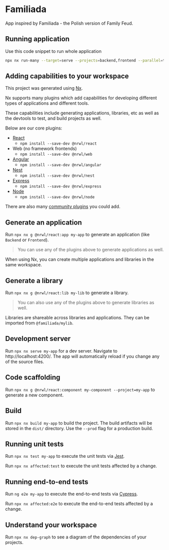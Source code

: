 

# Familiada

App inspired by Familiada - the Polish version of Family Feud.


## Running application

Use this code snippet to run whole application

```bash
npx nx run-many --target=serve --projects=backend,frontend --parallel=true
```

## Adding capabilities to your workspace

This project was generated using [Nx](https://nx.dev).

Nx supports many plugins which add capabilities for developing different types of applications and different tools.

These capabilities include generating applications, libraries, etc as well as the devtools to test, and build projects as well.

Below are our core plugins:

- [React](https://reactjs.org)
  - `npm install --save-dev @nrwl/react`
- Web (no framework frontends)
  - `npm install --save-dev @nrwl/web`
- [Angular](https://angular.io)
  - `npm install --save-dev @nrwl/angular`
- [Nest](https://nestjs.com)
  - `npm install --save-dev @nrwl/nest`
- [Express](https://expressjs.com)
  - `npm install --save-dev @nrwl/express`
- [Node](https://nodejs.org)
  - `npm install --save-dev @nrwl/node`

There are also many [community plugins](https://nx.dev/community) you could add.

## Generate an application

Run `npx nx g @nrwl/react:app my-app` to generate an application (like `Backend` or `Frontend`).

> You can use any of the plugins above to generate applications as well.

When using Nx, you can create multiple applications and libraries in the same workspace.

## Generate a library

Run `npx nx g @nrwl/react:lib my-lib` to generate a library.

> You can also use any of the plugins above to generate libraries as well.

Libraries are shareable across libraries and applications. They can be imported from `@familiada/mylib`.

## Development server

Run `npx nx serve my-app` for a dev server. Navigate to http://localhost:4200/. The app will automatically reload if you change any of the source files.

## Code scaffolding

Run `npx nx g @nrwl/react:component my-component --project=my-app` to generate a new component.

## Build

Run `npx nx build my-app` to build the project. The build artifacts will be stored in the `dist/` directory. Use the `--prod` flag for a production build.

## Running unit tests

Run `npx nx test my-app` to execute the unit tests via [Jest](https://jestjs.io).

Run `npx nx affected:test` to execute the unit tests affected by a change.

## Running end-to-end tests

Run `ng e2e my-app` to execute the end-to-end tests via [Cypress](https://www.cypress.io).

Run `npx nx affected:e2e` to execute the end-to-end tests affected by a change.

## Understand your workspace

Run `npx nx dep-graph` to see a diagram of the dependencies of your projects.

